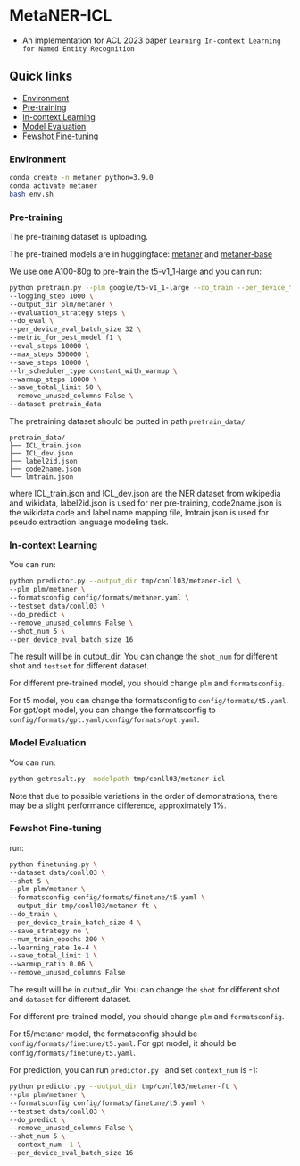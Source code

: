 # MetaNER-ICL

- An implementation for ACL 2023 paper ``Learning In-context Learning for Named Entity Recognition``

## Quick links

* [Environment](#Environment)
* [Pre-training](#pre-training)
* [In-context Learning](#in-context-learning)
* [Model Evaluation](#Model-Evaluation)
* [Fewshot Fine-tuning](#Fewshot-Fine-tuning)

### Environment

```bash
conda create -n metaner python=3.9.0
conda activate metaner
bash env.sh
```
### Pre-training

The pre-training dataset is uploading.

The pre-trained models are in huggingface: [metaner](https://huggingface.co/jiawei1998/metaner) and [metaner-base](https://huggingface.co/jiawei1998/metaner-base) 

We use one A100-80g to pre-train the t5-v1_1-large and you can run:

```bash
python pretrain.py --plm google/t5-v1_1-large --do_train --per_device_train_batch_size 8 --learning_rate 5e-5 \
--logging_step 1000 \
--output_dir plm/metaner \
--evaluation_strategy steps \
--do_eval \
--per_device_eval_batch_size 32 \
--metric_for_best_model f1 \
--eval_steps 10000 \
--max_steps 500000 \
--save_steps 10000 \
--lr_scheduler_type constant_with_warmup \
--warmup_steps 10000 \
--save_total_limit 50 \
--remove_unused_columns False \
--dataset pretrain_data 
```
The pretraining dataset should be putted in path `pretrain_data/`
```text
pretrain_data/
├── ICL_train.json
├── ICL_dev.json
├── label2id.json
├── code2name.json
└── lmtrain.json
```
where ICL_train.json and ICL_dev.json are the NER dataset from wikipedia and wikidata, label2id.json is used for ner pre-training, code2name.json is the wikidata code and label name mapping file, lmtrain.json is used for pseudo extraction language modeling task.

### In-context Learning
You can run:
```bash
python predictor.py --output_dir tmp/conll03/metaner-icl \
--plm plm/metaner \
--formatsconfig config/formats/metaner.yaml \
--testset data/conll03 \
--do_predict \
--remove_unused_columns False \
--shot_num 5 \
--per_device_eval_batch_size 16
```
The result will be in output_dir. You can change the `shot_num` for different shot and `testset` for different dataset.

For different pre-trained model, you should change `plm` and `formatsconfig`.

For t5 model, you can change the formatsconfig to `config/formats/t5.yaml`. For gpt/opt model, you can change the formatsconfig to `config/formats/gpt.yaml/config/formats/opt.yaml`.

### Model Evaluation
You can run:
```bash
python getresult.py -modelpath tmp/conll03/metaner-icl
```
Note that due to possible variations in the order of demonstrations, there may be a slight performance difference, approximately 1%.

### Fewshot Fine-tuning

run:

```bash
python finetuning.py \
--dataset data/conll03 \
--shot 5 \
--plm plm/metaner \
--formatsconfig config/formats/finetune/t5.yaml \
--output_dir tmp/conll03/metaner-ft \
--do_train \
--per_device_train_batch_size 4 \
--save_strategy no \
--num_train_epochs 200 \
--learning_rate 1e-4 \
--save_total_limit 1 \
--warmup_ratio 0.06 \
--remove_unused_columns False 
```
The result will be in output_dir. You can change the `shot` for different shot and `dataset` for different dataset.

For different pre-trained model, you should change `plm` and `formatsconfig`.

For t5/metaner model, the formatsconfig should be `config/formats/finetune/t5.yaml`. For gpt model, it should be `config/formats/finetune/t5.yaml`.

For prediction, you can run `predictor.py ` and set `context_num` is -1:
```bash
python predictor.py --output_dir tmp/conll03/metaner-ft \
--plm plm/metaner \
--formatsconfig config/formats/finetune/t5.yaml \
--testset data/conll03 \
--do_predict \
--remove_unused_columns False \
--shot_num 5 \
--context_num -1 \
--per_device_eval_batch_size 16
```
